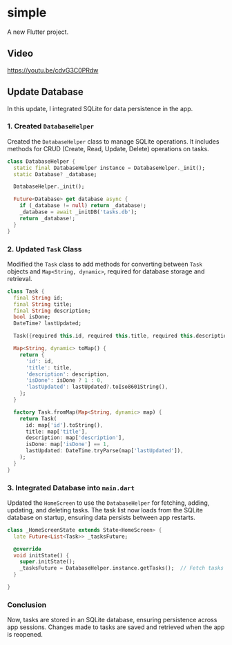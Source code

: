 # simple

A new Flutter project.

## Video

https://youtu.be/cdvG3C0PRdw


## Update Database
In this update, I integrated SQLite for data persistence in the app.

### 1. **Created `DatabaseHelper`**

Created the `DatabaseHelper` class to manage SQLite operations. It includes methods for CRUD (Create, Read, Update, Delete) operations on tasks.

```dart
class DatabaseHelper {
  static final DatabaseHelper instance = DatabaseHelper._init();
  static Database? _database;

  DatabaseHelper._init();

  Future<Database> get database async {
    if (_database != null) return _database!;
    _database = await _initDB('tasks.db');
    return _database!;
  }
}
```
### 2. **Updated `Task` Class**

Modified the `Task` class to add methods for converting between `Task` objects and `Map<String, dynamic>`, required for database storage and retrieval.

```dart
class Task {
  final String id;
  final String title;
  final String description;
  bool isDone;
  DateTime? lastUpdated;

  Task({required this.id, required this.title, required this.description, this.isDone = false, this.lastUpdated});

  Map<String, dynamic> toMap() {
    return {
      'id': id,
      'title': title,
      'description': description,
      'isDone': isDone ? 1 : 0,
      'lastUpdated': lastUpdated?.toIso8601String(),
    };
  }

  factory Task.fromMap(Map<String, dynamic> map) {
    return Task(
      id: map['id'].toString(),
      title: map['title'],
      description: map['description'],
      isDone: map['isDone'] == 1,
      lastUpdated: DateTime.tryParse(map['lastUpdated']),
    );
  }
}

```

### 3. **Integrated Database into `main.dart`**

Updated the `HomeScreen` to use the `DatabaseHelper` for fetching, adding, updating, and deleting tasks. The task list now loads from the SQLite database on startup, ensuring data persists between app restarts.

```dart
class _HomeScreenState extends State<HomeScreen> {
  late Future<List<Task>> _tasksFuture;

  @override
  void initState() {
    super.initState();
    _tasksFuture = DatabaseHelper.instance.getTasks();  // Fetch tasks from DB
  }

}

```

### Conclusion
Now, tasks are stored in an SQLite database, ensuring persistence across app sessions. Changes made to tasks are saved and retrieved when the app is reopened.
